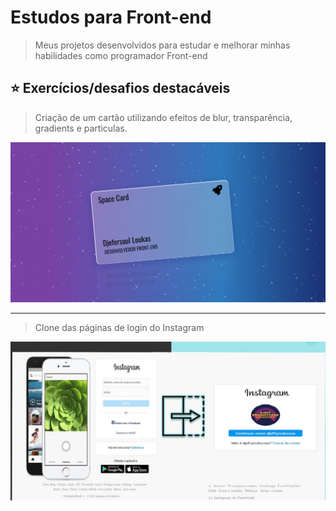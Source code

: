 # Estudos para Front-end

> Meus projetos desenvolvidos para estudar e melhorar minhas habilidades como programador Front-end

## ⭐ Exercícios/desafios destacáveis

> Criação de um cartão utilizando efeitos de blur, transparência, gradients e particulas.

<img src="Space_card_image.PNG" alt="Cartão transparente">

----

> Clone das páginas de login do Instagram

<img src="clone_insta_login.jpg" alt="Tela login instagram clone">
